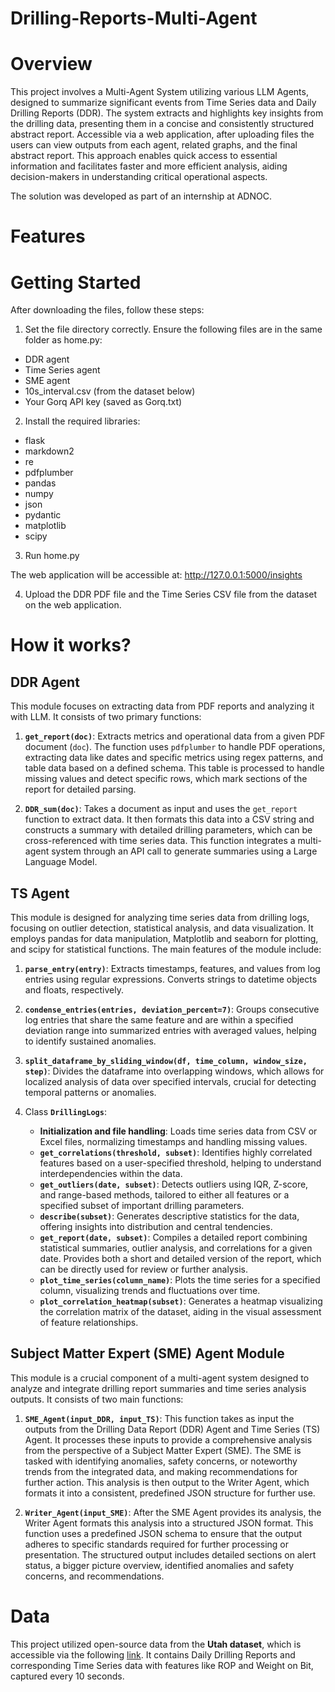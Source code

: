 # Drilling-Reports-Multi-Agent

# Overview

This project involves a Multi-Agent System utilizing various LLM Agents, designed to summarize significant events from Time Series data and Daily Drilling Reports (DDR). The system extracts and highlights key insights from the drilling data, presenting them in a concise and consistently structured abstract report. Accessible via a web application, after uploading files the users can view outputs from each agent, related graphs, and the final abstract report. This approach enables quick access to essential information and facilitates faster and more efficient analysis, aiding decision-makers in understanding critical operational aspects.

The solution was developed as part of an internship at ADNOC.
# Features
<!--

    List of features and capabilities.
-->
# Getting Started
<!-- Maybe add picture of the application -->
After downloading the files, follow these steps:

1. Set the file directory correctly. Ensure the following files are in the same folder as home.py:

- DDR agent
- Time Series agent
- SME agent
- 10s_interval.csv (from the dataset below)
- Your Gorq API key (saved as Gorq.txt)

2. Install the required libraries:

- flask
- markdown2
- re
- pdfplumber
- pandas
- numpy
- json
- pydantic
- matplotlib
- scipy
  
3. Run home.py

The web application will be accessible at: http://127.0.0.1:5000/insights

4. Upload the DDR PDF file and the Time Series CSV file from the dataset on the web application.
<!--
    Prerequisites
    Installation instructions
    Basic usage examples
-->
# How it works?
<!--
<details>
<summary><span style="font-size:20px;">File A</span> - <span style="font-size:16px;">Overview</span></summary>

### Details for File A
Content or description about what File A includes or its purpose goes here. You can include further Markdown formatting, links, images, or any other relevant information.

</details>
-->




## DDR Agent

This module focuses on extracting data from PDF reports and analyzing it with LLM. It consists of two primary functions:

1. **`get_report(doc)`**: Extracts metrics and operational data from a given PDF document (`doc`). The function uses `pdfplumber` to handle PDF operations, extracting data like dates and specific metrics using regex patterns, and table data based on a defined schema. This table is processed to handle missing values and detect specific rows, which mark sections of the report for detailed parsing.

2. **`DDR_sum(doc)`**: Takes a document as input and uses the `get_report` function to extract data. It then formats this data into a CSV string and constructs a summary with detailed drilling parameters, which can be cross-referenced with time series data. This function integrates a multi-agent system through an API call to generate summaries using a Large Language Model.

## TS Agent

This module is designed for analyzing time series data from drilling logs, focusing on outlier detection, statistical analysis, and data visualization. It employs pandas for data manipulation, Matplotlib and seaborn for plotting, and scipy for statistical functions. The main features of the module include:

1. **`parse_entry(entry)`**: Extracts timestamps, features, and values from log entries using regular expressions. Converts strings to datetime objects and floats, respectively.

2. **`condense_entries(entries, deviation_percent=7)`**: Groups consecutive log entries that share the same feature and are within a specified deviation range into summarized entries with averaged values, helping to identify sustained anomalies.

3. **`split_dataframe_by_sliding_window(df, time_column, window_size, step)`**: Divides the dataframe into overlapping windows, which allows for localized analysis of data over specified intervals, crucial for detecting temporal patterns or anomalies.

4. Class **`DrillingLogs`**:
   - **Initialization and file handling**: Loads time series data from CSV or Excel files, normalizing timestamps and handling missing values.
   - **`get_correlations(threshold, subset)`**: Identifies highly correlated features based on a user-specified threshold, helping to understand interdependencies within the data.
   - **`get_outliers(date, subset)`**: Detects outliers using IQR, Z-score, and range-based methods, tailored to either all features or a specified subset of important drilling parameters.
   - **`describe(subset)`**: Generates descriptive statistics for the data, offering insights into distribution and central tendencies.
   - **`get_report(date, subset)`**: Compiles a detailed report combining statistical summaries, outlier analysis, and correlations for a given date. Provides both a short and detailed version of the report, which can be directly used for review or further analysis.
   - **`plot_time_series(column_name)`**: Plots the time series for a specified column, visualizing trends and fluctuations over time.
   - **`plot_correlation_heatmap(subset)`**: Generates a heatmap visualizing the correlation matrix of the dataset, aiding in the visual assessment of feature relationships.

 ## Subject Matter Expert (SME) Agent Module

This module is a crucial component of a multi-agent system designed to analyze and integrate drilling report summaries and time series analysis outputs. It consists of two main functions:

1. **`SME_Agent(input_DDR, input_TS)`**: This function takes as input the outputs from the Drilling Data Report (DDR) Agent and Time Series (TS) Agent. It processes these inputs to provide a comprehensive analysis from the perspective of a Subject Matter Expert (SME). The SME is tasked with identifying anomalies, safety concerns, or noteworthy trends from the integrated data, and making recommendations for further action. This analysis is then output to the Writer Agent, which formats it into a consistent, predefined JSON structure for further use.

2. **`Writer_Agent(input_SME)`**: After the SME Agent provides its analysis, the Writer Agent formats this analysis into a structured JSON format. This function uses a predefined JSON schema to ensure that the output adheres to specific standards required for further processing or presentation. The structured output includes detailed sections on alert status, a bigger picture overview, identified anomalies and safety concerns, and recommendations.

# Data
This project utilized open-source data from the **Utah dataset**, which is accessible via the following [link](https://gdr.openei.org/submissions/1283). It contains Daily Drilling Reports and corresponding Time Series data with features like ROP and Weight on Bit, captured every 10 seconds.


